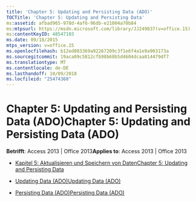 ```yaml
---
title: 'Chapter 5: Updating and Persisting Data (ADO)'
TOCTitle: 'Chapter 5: Updating and Persisting Data'
ms:assetid: afbad965-978d-4af6-96db-e21004a70b84
ms:mtpsurl: https://msdn.microsoft.com/library/JJ249837(v=office.15)
ms:contentKeyID: 48547103
ms.date: 09/18/2015
mtps_version: v=office.15
ms.openlocfilehash: b12ed083369a92267209c3f1e6f4a1e9a903173a
ms.sourcegitcommit: 19aca09c5812cfb98b68b5d4604dcaa814479df7
ms.translationtype: MT
ms.contentlocale: de-DE
ms.lasthandoff: 10/09/2018
ms.locfileid: "25474368"
---
```

# <a name="chapter-5-updating-and-persisting-data-ado"></a><span data-ttu-id="0b873-102">Chapter 5: Updating and Persisting Data (ADO)</span><span class="sxs-lookup"><span data-stu-id="0b873-102">Chapter 5: Updating and Persisting Data (ADO)</span></span>


<span data-ttu-id="0b873-103">**Betrifft**: Access 2013 | Office 2013</span><span class="sxs-lookup"><span data-stu-id="0b873-103">**Applies to**: Access 2013 | Office 2013</span></span>



  - [<span data-ttu-id="0b873-104">Kapitel 5: Aktualisieren und Speichern von Daten</span><span class="sxs-lookup"><span data-stu-id="0b873-104">Chapter 5: Updating and Persisting Data</span></span>](chapter-5-updating-and-persisting-data.md)

  - [<span data-ttu-id="0b873-105">Updating Data (ADO)</span><span class="sxs-lookup"><span data-stu-id="0b873-105">Updating Data (ADO)</span></span>](updating-data-ado.md)

  - [<span data-ttu-id="0b873-106">Persisting Data (ADO)</span><span class="sxs-lookup"><span data-stu-id="0b873-106">Persisting Data (ADO)</span></span>](persisting-data-ado.md)


